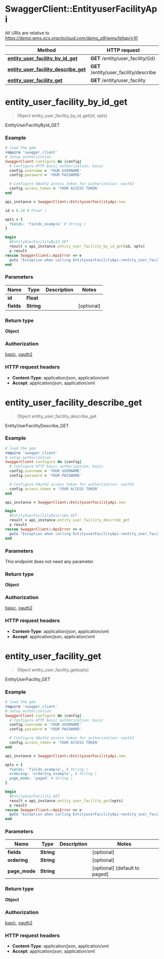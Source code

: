 # SwaggerClient::EntityuserFacilityApi

All URIs are relative to *https://demo.wms.ocs.oraclecloud.com/demo_a9/wms/lgfapi/v10*

Method | HTTP request | Description
------------- | ------------- | -------------
[**entity_user_facility_by_id_get**](EntityuserFacilityApi.md#entity_user_facility_by_id_get) | **GET** /entity/user_facility/{id} | EntityUserFacilityById_GET
[**entity_user_facility_describe_get**](EntityuserFacilityApi.md#entity_user_facility_describe_get) | **GET** /entity/user_facility/describe | EntityUserFacilityDescribe_GET
[**entity_user_facility_get**](EntityuserFacilityApi.md#entity_user_facility_get) | **GET** /entity/user_facility | EntityUserFacility_GET


# **entity_user_facility_by_id_get**
> Object entity_user_facility_by_id_get(id, opts)

EntityUserFacilityById_GET



### Example
```ruby
# load the gem
require 'swagger_client'
# setup authorization
SwaggerClient.configure do |config|
  # Configure HTTP basic authorization: basic
  config.username = 'YOUR USERNAME'
  config.password = 'YOUR PASSWORD'

  # Configure OAuth2 access token for authorization: oauth2
  config.access_token = 'YOUR ACCESS TOKEN'
end

api_instance = SwaggerClient::EntityuserFacilityApi.new

id = 8.14 # Float | 

opts = { 
  fields: 'fields_example' # String | 
}

begin
  #EntityUserFacilityById_GET
  result = api_instance.entity_user_facility_by_id_get(id, opts)
  p result
rescue SwaggerClient::ApiError => e
  puts "Exception when calling EntityuserFacilityApi->entity_user_facility_by_id_get: #{e}"
end
```

### Parameters

Name | Type | Description  | Notes
------------- | ------------- | ------------- | -------------
 **id** | **Float**|  | 
 **fields** | **String**|  | [optional] 

### Return type

**Object**

### Authorization

[basic](../README.md#basic), [oauth2](../README.md#oauth2)

### HTTP request headers

 - **Content-Type**: application/json, application/xml
 - **Accept**: application/json, application/xml



# **entity_user_facility_describe_get**
> Object entity_user_facility_describe_get

EntityUserFacilityDescribe_GET



### Example
```ruby
# load the gem
require 'swagger_client'
# setup authorization
SwaggerClient.configure do |config|
  # Configure HTTP basic authorization: basic
  config.username = 'YOUR USERNAME'
  config.password = 'YOUR PASSWORD'

  # Configure OAuth2 access token for authorization: oauth2
  config.access_token = 'YOUR ACCESS TOKEN'
end

api_instance = SwaggerClient::EntityuserFacilityApi.new

begin
  #EntityUserFacilityDescribe_GET
  result = api_instance.entity_user_facility_describe_get
  p result
rescue SwaggerClient::ApiError => e
  puts "Exception when calling EntityuserFacilityApi->entity_user_facility_describe_get: #{e}"
end
```

### Parameters
This endpoint does not need any parameter.

### Return type

**Object**

### Authorization

[basic](../README.md#basic), [oauth2](../README.md#oauth2)

### HTTP request headers

 - **Content-Type**: application/json, application/xml
 - **Accept**: application/json, application/xml



# **entity_user_facility_get**
> Object entity_user_facility_get(opts)

EntityUserFacility_GET



### Example
```ruby
# load the gem
require 'swagger_client'
# setup authorization
SwaggerClient.configure do |config|
  # Configure HTTP basic authorization: basic
  config.username = 'YOUR USERNAME'
  config.password = 'YOUR PASSWORD'

  # Configure OAuth2 access token for authorization: oauth2
  config.access_token = 'YOUR ACCESS TOKEN'
end

api_instance = SwaggerClient::EntityuserFacilityApi.new

opts = { 
  fields: 'fields_example', # String | 
  ordering: 'ordering_example', # String | 
  page_mode: 'paged' # String | 
}

begin
  #EntityUserFacility_GET
  result = api_instance.entity_user_facility_get(opts)
  p result
rescue SwaggerClient::ApiError => e
  puts "Exception when calling EntityuserFacilityApi->entity_user_facility_get: #{e}"
end
```

### Parameters

Name | Type | Description  | Notes
------------- | ------------- | ------------- | -------------
 **fields** | **String**|  | [optional] 
 **ordering** | **String**|  | [optional] 
 **page_mode** | **String**|  | [optional] [default to paged]

### Return type

**Object**

### Authorization

[basic](../README.md#basic), [oauth2](../README.md#oauth2)

### HTTP request headers

 - **Content-Type**: application/json, application/xml
 - **Accept**: application/json, application/xml



